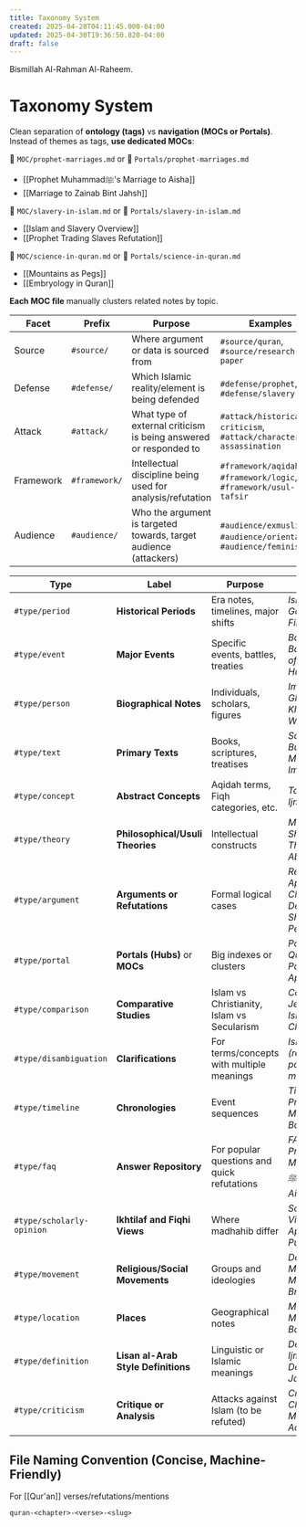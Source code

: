 ```yaml
---
title: Taxonomy System
created: 2025-04-28T04:11:45.000-04:00
updated: 2025-04-30T19:36:50.820-04:00
draft: false
---
```


Bismillah Al-Rahman Al-Raheem.

# Taxonomy System

Clean separation of **ontology (tags)** vs **navigation (MOCs or Portals)**. Instead of themes as tags, **use dedicated MOCs**:

📄 `MOC/prophet-marriages.md` or 📄 `Portals/prophet-marriages.md`

- [[Prophet Muhammadﷺ's Marriage to Aisha]]
- [[Marriage to Zainab Bint Jahsh]]

📄 `MOC/slavery-in-islam.md` or 📄 `Portals/slavery-in-islam.md`

- [[Islam and Slavery Overview]]
- [[Prophet Trading Slaves Refutation]]

📄 `MOC/science-in-quran.md` or 📄 `Portals/science-in-quran.md`

- [[Mountains as Pegs]]
- [[Embryology in Quran]]

**Each MOC file** manually clusters related notes by topic.

| **Facet** | **Prefix**    | **Purpose**                                                       | **Examples**                                                        |
| --------- | ------------- | ----------------------------------------------------------------- | ------------------------------------------------------------------- |
| Source    | `#source/`    | Where argument or data is sourced from                            | `#source/quran`, `#source/research-paper`                           |
| Defense   | `#defense/`   | Which Islamic reality/element is being defended                   | `#defense/prophet`, `#defense/slavery`                              |
| Attack    | `#attack/`    | What type of external criticism is being answered or responded to | `#attack/historical-criticism`, `#attack/character-assassination`   |
| Framework | `#framework/` | Intellectual discipline being used for analysis/refutation        | `#framework/aqidah`, `#framework/logic`, `#framework/usul-tafsir`   |
| Audience  | `#audience/`  | Who the argument is targeted towards, target audience (attackers) | `#audience/exmuslim`, `#audience/orientalist`, `#audience/feminist` |

| **Type**                  | **Label**                           | **Purpose**                                 | **Example**                                                      |
| ------------------------- | ----------------------------------- | ------------------------------------------- | ---------------------------------------------------------------- |
| `#type/period`            | **Historical Periods**              | Era notes, timelines, major shifts          | _Islamic Golden Age_, _First Fitna_                              |
| `#type/event`             | **Major Events**                    | Specific events, battles, treaties          | _Battle of Badr_, _Treaty of Hudaybiyyah_                        |
| `#type/person`            | **Biographical Notes**              | Individuals, scholars, figures              | _Imam Al-Ghazali_, _Khalid ibn al-Walid_                         |
| `#type/text`              | **Primary Texts**                   | Books, scriptures, treatises                | _Sahih Bukhari_, _Muwatta Imam Malik_                            |
| `#type/concept`           | **Abstract Concepts**               | Aqidah terms, Fiqh categories, etc.         | _Tawhid_, _Ijma'_, _Naskh_                                       |
| `#type/theory`            | **Philosophical/Usuli Theories**    | Intellectual constructs                     | _Maqasid al-Shariah_, _Theory of Abrogation_                     |
| `#type/argument`          | **Arguments or Refutations**        | Formal logical cases                        | _Refutation of Apostasy Claims_, _Defense of Shariah Penal Laws_ |
| `#type/portal`            | **Portals (Hubs)** or **MOCs**      | Big indexes or clusters                     | _Portal: Quran_, _Portal: Apostasy_                              |
| `#type/comparison`        | **Comparative Studies**             | Islam vs Christianity, Islam vs Secularism  | _Comparison: Jesus in Islam vs Christianity_                     |
| `#type/disambiguation`    | **Clarifications**                  | For terms/concepts with multiple meanings   | _Islam (religion vs political movement)_                         |
| `#type/timeline`          | **Chronologies**                    | Event sequences                             | _Timeline of Prophet Muhammad's Battles_                         |
| `#type/faq`               | **Answer Repository**               | For popular questions and quick refutations | _FAQ: Why did Prophet Muhammad ﷺ marry Aisha (RA)?_              |
| `#type/scholarly-opinion` | **Ikhtilaf and Fiqhi Views**        | Where madhahib differ                       | _Scholarly Views on Apostasy Punishment_                         |
| `#type/movement`          | **Religious/Social Movements**      | Groups and ideologies                       | _Deobandi Movement_, _Muslim Brotherhood_                        |
| `#type/location`          | **Places**                          | Geographical notes                          | _Makkah_, _Madinah_, _Baghdad_                                   |
| `#type/definition`        | **Lisan al-Arab Style Definitions** | Linguistic or Islamic meanings              | _Definition: Ijma'_, _Definition: Jahiliyyah_                    |
| `#type/criticism`         | **Critique or Analysis**            | Attacks against Islam (to be refuted)       | _Criticism: Child Marriage Accusation_                           |

## File Naming Convention (Concise, Machine-Friendly)

For [[Qur'an]] verses/refutations/mentions

```txt
quran-<chapter>-<verse>-<slug>
```